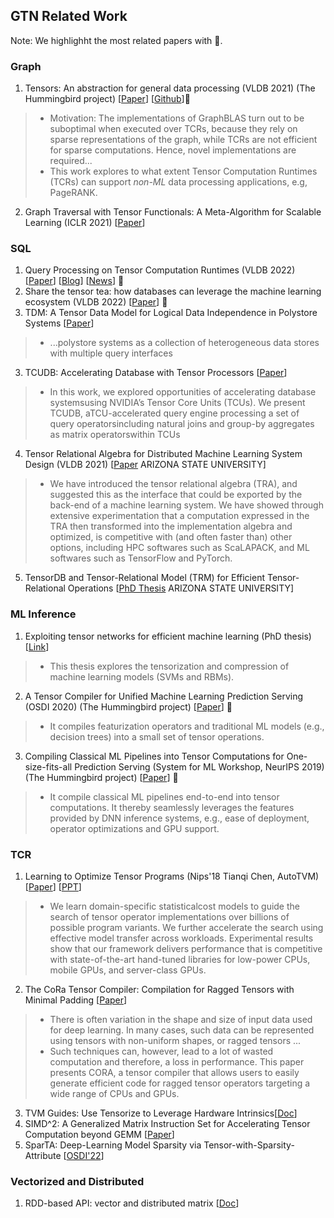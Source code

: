 ## GTN Related Work
Note: We highlighht the most related papers with 🌟.

### Graph
1. Tensors: An abstraction for general data processing (VLDB 2021) (The Hummingbird project) [[Paper](http://vldb.org/pvldb/vol14/p1797-koutsoukos.pdf)] [[Github](https://github.com/microsoft/hummingbird)]🌟
> * Motivation: The implementations of GraphBLAS turn out to be suboptimal when executed over TCRs, because they rely on sparse representations of the graph, while TCRs are not efficient for sparse computations. Hence, novel implementations are required...
> * This work explores to what extent Tensor Computation Runtimes (TCRs) can support *non-ML* data processing applications, e.g, PageRANK.
2. Graph Traversal with Tensor Functionals: A Meta-Algorithm for Scalable Learning (ICLR 2021) [[Paper](https://openreview.net/forum?id=6DOZ8XNNfGN)]


### SQL
1. Query Processing on Tensor Computation Runtimes (VLDB 2022) [[Paper](https://arxiv.org/pdf/2203.01877.pdf)] [[Blog](https://medium.com/syncedreview/meet-tqp-the-first-query-processor-to-run-on-tensor-computation-runtimes-delivers-up-to-20x-7d1f09d3b9f8)] [[News](https://www.marktechpost.com/2022/03/13/researchers-from-the-university-of-washington-and-uc-san-diego-introduce-tensor-query-processor-tqp-with-tensor-computation-runtimes-for-query-processing-20x-speedup/)] 🌟
2. Share the tensor tea: how databases can leverage the machine learning ecosystem (VLDB 2022) [[Paper](https://dl.acm.org/doi/abs/10.14778/3554821.3554853)] 🌟
2. TDM: A Tensor Data Model for Logical Data Independence in Polystore Systems [[Paper](http://eric-leclercq.fr/papers/VLDB-Polystore-2018.pdf)]
> * ...polystore systems as a collection of heterogeneous data stores with multiple query interfaces
3. TCUDB: Accelerating Database with Tensor Processors [[Paper](https://arxiv.org/pdf/2112.07552.pdf)]
> * In this work, we explored opportunities of accelerating database systemsusing NVIDIA’s Tensor Core Units (TCUs). We present TCUDB, aTCU-accelerated query engine processing a set of query operatorsincluding natural joins and group-by aggregates as matrix operatorswithin TCUs
4. Tensor Relational Algebra for Distributed Machine Learning System Design (VLDB 2021) [[Paper](http://www.vldb.org/pvldb/vol14/p1338-yuan.pdf) ARIZONA STATE UNIVERSITY]
> * We have introduced the tensor relational algebra (TRA), and suggested this as the interface that could be exported by the back-end of a machine learning system. We have showed through extensive experimentation that a computation expressed in the TRA then transformed into the implementation algebra and optimized, is competitive with (and often faster than) other options, including HPC softwares such as ScaLAPACK, and ML softwares such as TensorFlow and PyTorch.
5. TensorDB and Tensor-Relational Model (TRM) for Efficient Tensor-Relational Operations [[PhD Thesis](https://core.ac.uk/download/pdf/79573386.pdf) ARIZONA STATE UNIVERSITY]

### ML Inference
1. Exploiting tensor networks for efficient machine learning (PhD thesis) [[Link](https://hub.hku.hk/handle/10722/308618)]
> * This thesis explores the tensorization and compression of machine learning models (SVMs and RBMs).
2. A Tensor Compiler for Unified Machine Learning Prediction Serving (OSDI 2020) (The Hummingbird project) [[Paper](https://web.eecs.umich.edu/~mosharaf/Readings/Hummingbird.pdf)] 🌟
> * It compiles featurization operators and traditional ML models (e.g., decision trees) into a small set of tensor operations.
3. Compiling Classical ML Pipelines into Tensor Computations for One-size-fits-all Prediction Serving (System for ML Workshop, NeurIPS 2019) (The Hummingbird project) [[Paper](http://learningsys.org/neurips19/assets/papers/27_CameraReadySubmission_Hummingbird%20(5).pdf)] 🌟
> * It compile classical ML pipelines end-to-end into tensor computations. It thereby seamlessly leverages the features provided by DNN inference systems, e.g., ease of deployment, operator optimizations and GPU support.

### TCR 
1. Learning to Optimize Tensor Programs (Nips'18 Tianqi Chen, AutoTVM) [[Paper](https://arxiv.org/pdf/1805.08166.pdf)] [[PPT](https://nips.cc/media/nips-2018/Slides/12580.pdf)]
> *  We learn domain-specific statisticalcost models to guide the search of tensor operator implementations over billions of possible program variants. We further accelerate the search using effective model transfer across workloads. Experimental results show that our framework delivers performance that is competitive with state-of-the-art hand-tuned libraries for low-power CPUs, mobile GPUs, and server-class GPUs.
2. The CoRa Tensor Compiler: Compilation for Ragged Tensors with Minimal Padding [[Paper](https://www.pdl.cmu.edu/PDL-FTP/BigLearning/fegade-2110.10221.pdf)]
> * There is often variation in the shape and size of input data used for deep learning. In many cases, such data can be represented using tensors with non-uniform shapes, or ragged tensors ...
> *  Such techniques can, however, lead to a lot of wasted computation and therefore, a loss in performance. This paper presents CORA, a tensor compiler that allows users to easily generate efficient code for ragged tensor operators targeting a wide range of CPUs and GPUs. 
3. TVM Guides: Use Tensorize to Leverage Hardware Intrinsics[[Doc](https://tvm.apache.org/docs/how_to/work_with_schedules/tensorize.html)]
4. SIMD^2: A Generalized Matrix Instruction Set for Accelerating Tensor Computation beyond GEMM [[Paper](https://arxiv.org/pdf/2205.01252.pdf)]
5. SparTA: Deep-Learning Model Sparsity via Tensor-with-Sparsity-Attribute [[OSDI'22](https://www.usenix.org/system/files/osdi22-zheng-ningxin.pdf)]

### Vectorized and Distributed
1. RDD-based API: vector and distributed matrix [[Doc](https://spark.apache.org/docs/latest/mllib-data-types.html)]
